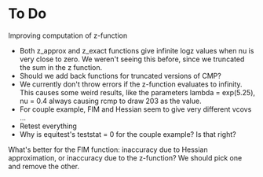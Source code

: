 # To Do

Improving computation of z-function
* Both z_approx and z_exact functions give infinite logz values when nu is
  very close to zero. We weren't seeing this before, since we truncated the
  sum in the z function.
* Should we add back functions for truncated versions of CMP?
* We currently don't throw errors if the z-function evaluates to infinity.
  This causes some weird results, like the parameters lambda = exp(5.25),
  nu = 0.4 always causing rcmp to draw 203 as the value.
* For couple example, FIM and Hessian seem to give very different vcovs ...
* Retest everything
* Why is equitest's teststat = 0 for the couple example? Is that right?


What's better for the FIM function: inaccuracy due to Hessian approximation,
or inaccuracy due to the z-function? We should pick one and remove the other.
